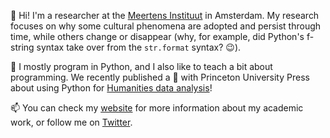 👋 Hi! I'm a researcher at the [Meertens Instituut](https://www.meertens.knaw.nl/cms/en/) 
in Amsterdam. My research focuses on why some cultural phenomena are adopted and persist through 
time, while others change or disappear (why, for example, did Python's f-string syntax take over 
from the `str.format` syntax? :wink:). 

🔭 I mostly program in Python, and I also like to teach a bit about programming. We recently published a :book: with Princeton University Press about using Python for [Humanities data analysis](https://press.princeton.edu/books/hardcover/9780691172361/humanities-data-analysis)! 

📫 You can check my [website](https://www.karsdorp.io) for more information about my academic work, 
or follow me on [Twitter](https://twitter.com/FolgertK).
